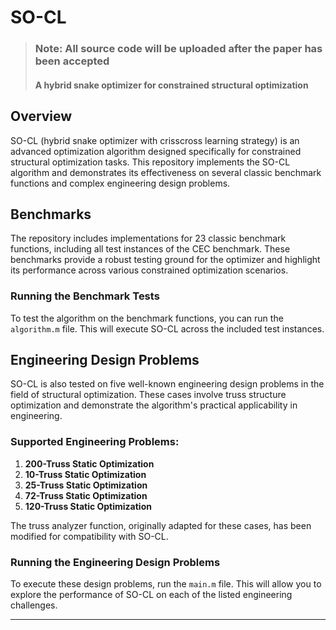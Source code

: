 # SO-CL

> ### Note: All source code will be uploaded after the paper has been accepted
> #### A hybrid snake optimizer for constrained structural optimization

## Overview

SO-CL (hybrid snake optimizer with crisscross learning strategy) is an advanced optimization algorithm designed specifically for constrained structural optimization tasks. This repository implements the SO-CL algorithm and demonstrates its effectiveness on several classic benchmark functions and complex engineering design problems.

## Benchmarks

The repository includes implementations for 23 classic benchmark functions, including all test instances of the CEC benchmark. These benchmarks provide a robust testing ground for the optimizer and highlight its performance across various constrained optimization scenarios.

### Running the Benchmark Tests

To test the algorithm on the benchmark functions, you can run the `algorithm.m` file. This will execute SO-CL across the included test instances.

## Engineering Design Problems

SO-CL is also tested on five well-known engineering design problems in the field of structural optimization. These cases involve truss structure optimization and demonstrate the algorithm's practical applicability in engineering.

### Supported Engineering Problems:

1. **200-Truss Static Optimization**
2. **10-Truss Static Optimization**
3. **25-Truss Static Optimization**
4. **72-Truss Static Optimization**
5. **120-Truss Static Optimization**

The truss analyzer function, originally adapted for these cases, has been modified for compatibility with SO-CL. 

### Running the Engineering Design Problems

To execute these design problems, run the `main.m` file. This will allow you to explore the performance of SO-CL on each of the listed engineering challenges.

---


